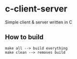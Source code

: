 # c-client-server
Simple client &amp; server written in C

## How to build
```
make all --> build everything
make clean --> removes build
```
